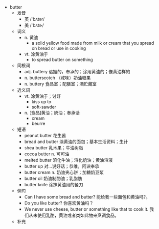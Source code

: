 - butter
  - 发音
    - 英 /'bʌtər/
    - 美 /'bʌtɚ/
  - 词义
    - n. 黄油
      - a solid yellow food made from milk or cream that you spread on bread or use in cooking
    - vt. 涂黄油于
      - to spread butter on something
  - 同根词
    - adj. buttery 谄媚的，奉承的；涂用黄油的；像黄油样的
    - n. butterscotch （咸味）奶油糖果
    - n. buttery 食品室；配膳室；酒贮藏室
  - 近义词
    - vt. 涂黄油于；讨好
      - kiss up to
      - soft-sawder
    - n. [食品]黄油；奶油；奉承话
      - cream
      - beurre
  - 短语
    - peanut butter 花生酱
    - bread and butter 涂黄油的面包；基本生活资料；生计
    - shea butter 乳木果；牛油树脂
    - cocoa butter n. 可可油
    - melted butter 溶化牛油；溶化奶油；黄油溶液
    - butter up 对…说好话；恭维，阿谀奉承
    - butter cream n. 奶油夹心饼；加糖奶豆浆
    - butter oil 奶油制酌油；乳脂肪
    - butter knife 涂抹黄油用的餐刀
  - 例句
    - Can I have some bread and butter? 能给我一些面包和黄油吗?。
    - Do you like butter? 你喜欢黄油吗？
    - We never use cheese, butter or something like that to cook it. 我们从未使用乳酪，黄油或者类如此物来烹调食品。
  - 补充